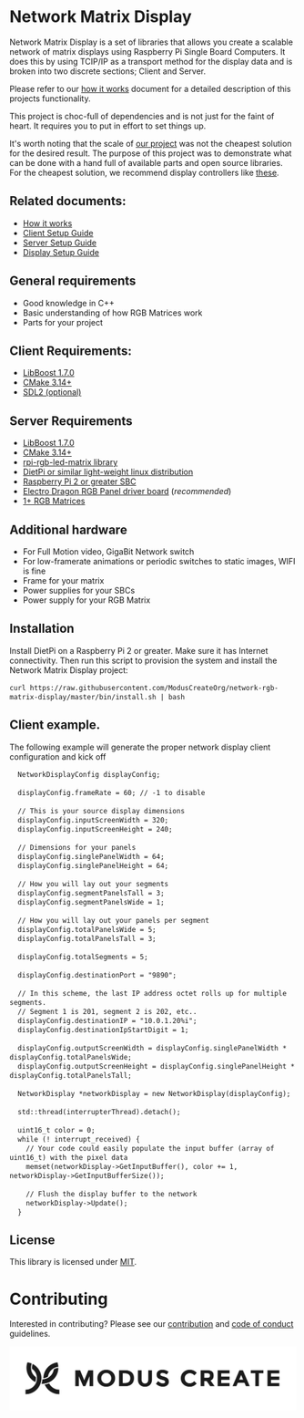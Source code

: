 
# Network Matrix Display 

Network Matrix Display is a set of libraries that allows you create a scalable network of matrix displays using Raspberry Pi Single Board Computers.  It does this by using TCIP/IP as a transport method for the display data and is broken into two discrete sections; Client and Server. 

Please refer to our [how it works](./md/How_it_works.md) document for a detailed description of this projects functionality.

This project is choc-full of dependencies and is not just for the faint of heart.  It requires you to put in effort to set things up.

It's worth noting that the scale of [our project](./md/example_project.md) was not the cheapest solution for the desired result.  The purpose of this project was to demonstrate what can be done with a hand full of available parts and open source libraries.  
For the cheapest solution, we recommend display controllers like [these](https://www.aliexpress.com/item/32922416742.html).

## Related documents: 
- [How it works](./md/How_it_works.md)
- [Client Setup Guide](./md/Client_setup_guide.md)
- [Server Setup Guide](./md/Server_setup_guide.md)
- [Display Setup Guide](./md/Display_setup_guide.md)

## General requirements 
- Good knowledge in C++
- Basic understanding of how RGB Matrices work
- Parts for your project

## Client Requirements:
- [LibBoost 1.7.0](https://dl.bintray.com/boostorg/release/1.70.0/source/boost_1_70_0.tar.gz)
- [CMake 3.14+](https://github.com/Kitware/CMake/releases/download/v3.14.4/cmake-3.14.4.tar.gz)
- [SDL2 (optional)](https://www.libsdl.org/download-2.0.php)

## Server Requirements
- [LibBoost 1.7.0](https://dl.bintray.com/boostorg/release/1.70.0/source/boost_1_70_0.tar.gz)
- [CMake 3.14+](https://github.com/Kitware/CMake/releases/download/v3.14.4/cmake-3.14.4.tar.gz)
- [rpi-rgb-led-matrix library](https://github.com/hzeller/rpi-rgb-led-matrix)
- [DietPi or similar light-weight linux distribution](https://dietpi.com/)
- [Raspberry Pi 2 or greater SBC](https://www.raspberrypi.org/products/raspberry-pi-3-model-b-plus/)
- [Electro Dragon RGB Panel driver board](https://www.electrodragon.com/product/rgb-matrix-panel-drive-board-raspberry-pi/) (*recommended*)
- [1+ RGB Matrices](https://www.adafruit.com/product/420)

## Additional hardware
- For Full Motion video, GigaBit Network switch
- For low-framerate animations or periodic switches to static images, WIFI is fine
- Frame for your matrix
- Power supplies for your SBCs
- Power supply for your RGB Matrix

## Installation
Install DietPi on a Raspberry Pi 2 or greater. Make sure it has Internet connectivity. Then run this script to provision the system and install the Network Matrix Display project:

    curl https://raw.githubusercontent.com/ModusCreateOrg/network-rgb-matrix-display/master/bin/install.sh | bash

## Client example.
The following example will generate the proper network display client configuration and kick off 
```
  NetworkDisplayConfig displayConfig;

  displayConfig.frameRate = 60; // -1 to disable

  // This is your source display dimensions
  displayConfig.inputScreenWidth = 320;
  displayConfig.inputScreenHeight = 240;

  // Dimensions for your panels
  displayConfig.singlePanelWidth = 64;
  displayConfig.singlePanelHeight = 64;

  // How you will lay out your segments
  displayConfig.segmentPanelsTall = 3;
  displayConfig.segmentPanelsWide = 1;

  // How you will lay out your panels per segment
  displayConfig.totalPanelsWide = 5;
  displayConfig.totalPanelsTall = 3;

  displayConfig.totalSegments = 5;

  displayConfig.destinationPort = "9890";
  
  // In this scheme, the last IP address octet rolls up for multiple segments. 
  // Segment 1 is 201, segment 2 is 202, etc..
  displayConfig.destinationIP = "10.0.1.20%i";
  displayConfig.destinationIpStartDigit = 1;

  displayConfig.outputScreenWidth = displayConfig.singlePanelWidth * displayConfig.totalPanelsWide;
  displayConfig.outputScreenHeight = displayConfig.singlePanelHeight * displayConfig.totalPanelsTall;

  NetworkDisplay *networkDisplay = new NetworkDisplay(displayConfig);

  std::thread(interrupterThread).detach();

  uint16_t color = 0;
  while (! interrupt_received) {
    // Your code could easily populate the input buffer (array of uint16_t) with the pixel data
    memset(networkDisplay->GetInputBuffer(), color += 1, networkDisplay->GetInputBufferSize());
    
    // Flush the display buffer to the network
    networkDisplay->Update();
  }
```

## License
This library is licensed under [MIT](./LICENSE).

# Contributing
Interested in contributing? Please see our [contribution](.github/CONTRIBUTING.md) and [code of conduct](.github/CODE_OFCONDUCT.md) guidelines. 


[![Modus Create](./md/img/modus.logo.svg)](https://moduscreate.com)
